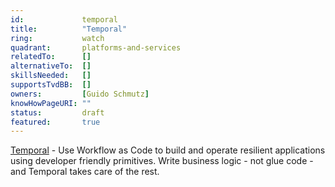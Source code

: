 ```yaml
---
id:             temporal
title:      	"Temporal"
ring:       	watch
quadrant:   	platforms-and-services
relatedTo:		[]
alternativeTo:	[]
skillsNeeded:	[]
supportsTvdBB:	[]
owners:         [Guido Schmutz] 
knowHowPageURI:	""  
status:			draft
featured:       true
---
```


[Temporal](https://www.temporal.io/) - Use Workflow as Code to build and operate resilient applications using developer friendly primitives. Write business logic - not glue code - and Temporal takes care of the rest.